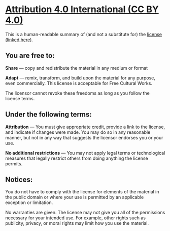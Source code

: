 # [Attribution 4.0 International (CC BY 4.0)](https://creativecommons.org/licenses/by/4.0/)

This is a human-readable summary of (and not a substitute for) the [license (linked here)](https://creativecommons.org/licenses/by/4.0/legalcode).


## You are free to:

**Share** — copy and redistribute the material in any medium or format

**Adapt** — remix, transform, and build upon the material
for any purpose, even commercially.
 This license is acceptable for Free Cultural Works.

The licensor cannot revoke these freedoms as long as you follow the license terms.


## Under the following terms:

**Attribution** — You must give appropriate credit, provide a link to the license, and indicate if changes were made. You may do so in any reasonable manner, but not in any way that suggests the licensor endorses you or your use.

**No additional restrictions** — You may not apply legal terms or technological measures that legally restrict others from doing anything the license permits.



## Notices:

You do not have to comply with the license for elements of the material in the public domain or where your use is permitted by an applicable exception or limitation.

No warranties are given. The license may not give you all of the permissions necessary for your intended use. For example, other rights such as publicity, privacy, or moral rights may limit how you use the material.
